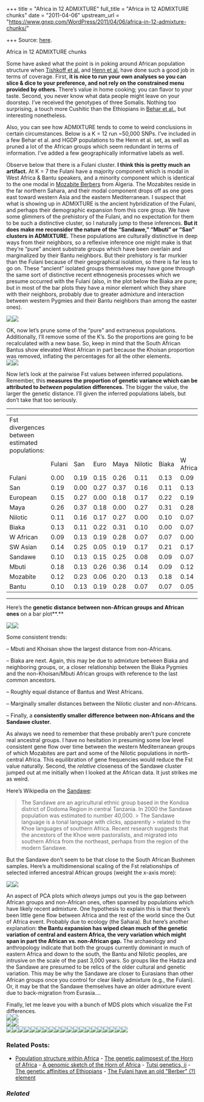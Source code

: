 +++
title = "Africa in 12 ADMIXTURE"
full_title = "Africa in 12 ADMIXTURE chunks"
date = "2011-04-06"
upstream_url = "https://www.gnxp.com/WordPress/2011/04/06/africa-in-12-admixture-chunks/"

+++
Source: [here](https://www.gnxp.com/WordPress/2011/04/06/africa-in-12-admixture-chunks/).

Africa in 12 ADMIXTURE chunks

Some have asked what the point is in poking around African population structure when [Tishkoff et al.](http://www.sciencemag.org/content/324/5930/1035.abstract) and [Henn et al.](http://www.pnas.org/content/early/2011/03/01/1017511108) have done such a good job in terms of coverage. First, **it is nice to run your own analyses so you can slice & dice to your preference, and not rely on the constrained menu provided by others.** There’s value in home cooking; you can flavor to your taste. Second, you never know what data people might leave on your doorstep. I’ve received the genotypes of three Somalis. Nothing too surprising, a touch more Cushitic than the Ethiopians in [Behar et al.](http://www.harappadna.org/2011/01/behar-et-al-data/), but interesting nonetheless.

Also, you can see how ADMIXTURE tends to come to weird conclusions in certain circumstances. Below is a K = 12 run \~50,000 SNPs. I’ve included in a few Behar et al. and HGDP populations to the Henn et al. set, as well as pruned a lot of the African groups which seem redundant in terms of information. I’ve added a few geographically informative labels as well.

Observe below that there is a Fulani cluster. **I think this is pretty much an artifact.** At K = 7 the Fulani have a majority component which is modal in West Africa & Bantu speakers, and a minority component which is identical to the one modal in [Mozabite Berbers](https://en.wikipedia.org/wiki/Mozabite_people) from Algeria. The Mozabites reside in the far northern Sahara, and their modal component drops off as one goes east toward western Asia and the eastern Mediterranean. I suspect that what is showing up in ADMIXTURE is the ancient hybridization of the Fulani, and perhaps their demographic expansion from this core group. We have some glimmers of the prehistory of the Fulani, and no expectation for them to be such a distinctive cluster, so I naturally jump to these inferences. **But it does make me reconsider the nature of the “Sandawe,” “Mbuti” or “San” clusters in ADMIXTURE.** These populations are culturally distinctive in deep ways from their neighbors, so a reflexive inference one might make is that they’re “pure” ancient substrate groups which have been overlain and marginalized by their Bantu neighbors. But their prehistory is far murkier than the Fulani because of their geographical isolation, so there is far less to go on. These “ancient” isolated groups themselves may have gone through the same sort of distinctive recent ethnogenesis processes which we presume occurred with the Fulani (also, in the plot below the Biaka are pure; but in most of the bar plots they have a minor element which they share with their neighbors, probably due to greater admixture and interaction between western Pygmies and their Bantu neighbors than among the easter ones).

[![](https://i0.wp.com/blogs.discovermagazine.com/gnxp/files/2011/04/af1.jpg?resize=600%2C548)![](https://i0.wp.com/blogs.discovermagazine.com/gnxp/files/2011/04/af1.jpg?resize=600%2C548)](https://i0.wp.com/blogs.discovermagazine.com/gnxp/files/2011/04/af1.jpg)

OK, now let’s prune some of the “pure” and extraneous populations. Additionally, I’ll remove some of the K’s. So the proportions are going to be recalculated with a new base. So, keep in mind that the South African Bantus show elevated West African in part because the Khoisan proportion was removed, inflating the percentages for all the other elements.  
[![](https://i0.wp.com/blogs.discovermagazine.com/gnxp/files/2011/04/af2.jpg?resize=600%2C560)![](https://i0.wp.com/blogs.discovermagazine.com/gnxp/files/2011/04/af2.jpg?resize=600%2C560)](https://i0.wp.com/blogs.discovermagazine.com/gnxp/files/2011/04/af2.jpg)

Now let’s look at the pairwise Fst values between inferred populations. Remember, this **measures the proportion of genetic variance which can be attributed to *between* population differences.** The bigger the value, the larger the genetic distance. I’ll given the inferred populations labels, but don’t take that too seriously.

------------------------------------------------------------------------

|                                                |        |      |      |      |         |       |           |          |         |       |          |       |
|------------------------------------------------|--------|------|------|------|---------|-------|-----------|----------|---------|-------|----------|-------|
| Fst divergences between estimated populations: |        |      |      |      |         |       |           |          |         |       |          |       |
|                                                | Fulani | San  | Euro | Maya | Nilotic | Biaka | W African | SW Asian | Sandawe | Mbuti | Mozabite | Bantu |
| Fulani                                         | 0.00   | 0.19 | 0.15 | 0.26 | 0.11    | 0.13  | 0.09      | 0.14     | 0.10    | 0.18  | 0.12     | 0.10  |
| San                                            | 0.19   | 0.00 | 0.27 | 0.37 | 0.16    | 0.11  | 0.13      | 0.25     | 0.13    | 0.13  | 0.23     | 0.13  |
| European                                       | 0.15   | 0.27 | 0.00 | 0.18 | 0.17    | 0.22  | 0.19      | 0.05     | 0.15    | 0.26  | 0.06     | 0.19  |
| Maya                                           | 0.26   | 0.37 | 0.18 | 0.00 | 0.27    | 0.31  | 0.28      | 0.19     | 0.25    | 0.36  | 0.20     | 0.28  |
| Nilotic                                        | 0.11   | 0.16 | 0.17 | 0.27 | 0.00    | 0.10  | 0.07      | 0.17     | 0.08    | 0.14  | 0.13     | 0.07  |
| Biaka                                          | 0.13   | 0.11 | 0.22 | 0.31 | 0.10    | 0.00  | 0.07      | 0.21     | 0.09    | 0.09  | 0.18     | 0.07  |
| W African                                      | 0.09   | 0.13 | 0.19 | 0.28 | 0.07    | 0.07  | 0.00      | 0.17     | 0.07    | 0.12  | 0.14     | 0.05  |
| SW Asian                                       | 0.14   | 0.25 | 0.05 | 0.19 | 0.17    | 0.21  | 0.17      | 0.00     | 0.14    | 0.25  | 0.06     | 0.18  |
| Sandawe                                        | 0.10   | 0.13 | 0.15 | 0.25 | 0.08    | 0.09  | 0.07      | 0.14     | 0.00    | 0.13  | 0.12     | 0.07  |
| Mbuti                                          | 0.18   | 0.13 | 0.26 | 0.36 | 0.14    | 0.09  | 0.12      | 0.25     | 0.13    | 0.00  | 0.22     | 0.12  |
| Mozabite                                       | 0.12   | 0.23 | 0.06 | 0.20 | 0.13    | 0.18  | 0.14      | 0.06     | 0.12    | 0.22  | 0.00     | 0.14  |
| Bantu                                          | 0.10   | 0.13 | 0.19 | 0.28 | 0.07    | 0.07  | 0.05      | 0.18     | 0.07    | 0.12  | 0.14     | 0.00  |

------------------------------------------------------------------------

Here’s the **genetic distance between non-African groups and African ones** on a bar plot**.**

**[![](https://i0.wp.com/blogs.discovermagazine.com/gnxp/files/2011/04/fstdist.jpg?resize=600%2C495)![](https://i0.wp.com/blogs.discovermagazine.com/gnxp/files/2011/04/fstdist.jpg?resize=600%2C495)](https://i0.wp.com/blogs.discovermagazine.com/gnxp/files/2011/04/fstdist.jpg)**

Some consistent trends:

– Mbuti and Khoisan show the largest distance from non-Africans.

– Biaka are next. Again, this may be due to admixture between Biaka and neighboring groups, or, a closer relationship between the Biaka Pygmies and the non-Khoisan/Mbuti African groups with reference to the last common ancestors.

– Roughly equal distance of Bantus and West Africans.

– Marginally smaller distances between the Nilotic cluster and non-Africans.

– Finally, a **consistently smaller difference between non-Africans and the Sandawe cluster.**

As always we need to remember that these probably aren’t pure concrete real ancestral groups. I have no hesitation in presuming some low level consistent gene flow over time between the western Mediterranean groups of which Mozabites are part and some of the Nilotic populations in north-central Africa. This equilibration of gene frequencies would reduce the Fst value naturally. Second, the *relative* closeness of the Sandawe cluster jumped out at me initially when I looked at the African data. It just strikes me as weird.

Here’s Wikipedia on the [Sandawe](https://en.wikipedia.org/wiki/Sandawe_people):

> The Sandawe are an agricultural ethnic group based in the Kondoa district of Dodoma Region in central Tanzania. In 2000 the Sandawe population was estimated to number 40,000. >
> The Sandawe language is a tonal language with clicks, apparently > related to the Khoe languages of southern Africa. Recent research suggests that the ancestors of the Khoe were pastoralists, and migrated into southern Africa from the northeast, perhaps from the region of the modern Sandawe.

But the Sandawe don’t seem to be that close to the South African Bushmen samples. Here’s a multidimensional scaling of the Fst relationships of selected inferred ancestral African groups (weight the x-axis more):

[![](https://i0.wp.com/blogs.discovermagazine.com/gnxp/files/2011/04/Fst11.png?resize=600%2C558)![](https://i0.wp.com/blogs.discovermagazine.com/gnxp/files/2011/04/Fst11.png?resize=600%2C558)](https://i0.wp.com/blogs.discovermagazine.com/gnxp/files/2011/04/Fst11.png)

An aspect of PCA plots which *always* jumps out you is the gap between African groups and non-African ones, often spanned by populations which have likely recent admixture. One hypothesis to explain this is that there’s been little gene flow between Africa and the rest of the world since the Out of Africa event. Probably due to ecology (the Sahara). But here’s another explanation: **the Bantu expansion has wiped clean much of the genetic variation of central and eastern Africa, the very variation which might span in part the African vs. non-African gap.** The archaeology and anthropology indicate that both the groups currently dominant in much of eastern Africa and down to the south, the Bantu and Nilotic peoples, are intrusive on the scale of the past 3,000 years. So groups like the Hadza and the Sandawe are presumed to be relics of the older cultural and genetic variation. This may be why the Sandawe are closer to Eurasians than other African groups once you control for clear likely admixture (e.g., the Fulani). Or, it may be that the Sandawe themselves have an older admixture event due to back-migration from Eurasia….

Finally, let me leave you with a bunch of MDS plots which visualize the Fst differences.  
[![](https://i0.wp.com/blogs.discovermagazine.com/gnxp/files/2011/04/Fst1.png?resize=600%2C564)![](https://i0.wp.com/blogs.discovermagazine.com/gnxp/files/2011/04/Fst1.png?resize=600%2C564)](https://i0.wp.com/blogs.discovermagazine.com/gnxp/files/2011/04/Fst1.png)  
[![](https://i0.wp.com/blogs.discovermagazine.com/gnxp/files/2011/04/Fst2.png?resize=600%2C531)![](https://i0.wp.com/blogs.discovermagazine.com/gnxp/files/2011/04/Fst2.png?resize=600%2C531)](https://i0.wp.com/blogs.discovermagazine.com/gnxp/files/2011/04/Fst2.png)  
[![](https://i0.wp.com/blogs.discovermagazine.com/gnxp/files/2011/04/Fst3.png?resize=600%2C565)![](https://i0.wp.com/blogs.discovermagazine.com/gnxp/files/2011/04/Fst3.png?resize=600%2C565)](https://i0.wp.com/blogs.discovermagazine.com/gnxp/files/2011/04/Fst3.png)[![](https://i0.wp.com/blogs.discovermagazine.com/gnxp/files/2011/04/Fst4.png?resize=600%2C556)![](https://i0.wp.com/blogs.discovermagazine.com/gnxp/files/2011/04/Fst4.png?resize=600%2C556)](https://i0.wp.com/blogs.discovermagazine.com/gnxp/files/2011/04/Fst4.png)[![](https://i0.wp.com/blogs.discovermagazine.com/gnxp/files/2011/04/Fst5.png?resize=600%2C555)![](https://i0.wp.com/blogs.discovermagazine.com/gnxp/files/2011/04/Fst5.png?resize=600%2C555)](https://i0.wp.com/blogs.discovermagazine.com/gnxp/files/2011/04/Fst5.png)[![](https://i0.wp.com/blogs.discovermagazine.com/gnxp/files/2011/04/Fst6.png?resize=600%2C547)![](https://i0.wp.com/blogs.discovermagazine.com/gnxp/files/2011/04/Fst6.png?resize=600%2C547)](https://i0.wp.com/blogs.discovermagazine.com/gnxp/files/2011/04/Fst6.png)[![](https://i0.wp.com/blogs.discovermagazine.com/gnxp/files/2011/04/Fst7.png?resize=600%2C555)![](https://i0.wp.com/blogs.discovermagazine.com/gnxp/files/2011/04/Fst7.png?resize=600%2C555)](https://i0.wp.com/blogs.discovermagazine.com/gnxp/files/2011/04/Fst7.png)[![](https://i0.wp.com/blogs.discovermagazine.com/gnxp/files/2011/04/Fst8.png?resize=600%2C550)![](https://i0.wp.com/blogs.discovermagazine.com/gnxp/files/2011/04/Fst8.png?resize=600%2C550)](https://i0.wp.com/blogs.discovermagazine.com/gnxp/files/2011/04/Fst8.png)[![](https://i0.wp.com/blogs.discovermagazine.com/gnxp/files/2011/04/Fst9a.png?resize=600%2C551)![](https://i0.wp.com/blogs.discovermagazine.com/gnxp/files/2011/04/Fst9a.png?resize=600%2C551)](https://i0.wp.com/blogs.discovermagazine.com/gnxp/files/2011/04/Fst9a.png)[![](https://i0.wp.com/blogs.discovermagazine.com/gnxp/files/2011/04/Fst9b.png?resize=600%2C545)![](https://i0.wp.com/blogs.discovermagazine.com/gnxp/files/2011/04/Fst9b.png?resize=600%2C545)](https://i0.wp.com/blogs.discovermagazine.com/gnxp/files/2011/04/Fst9b.png)[![](https://i0.wp.com/blogs.discovermagazine.com/gnxp/files/2011/04/Fst9c.png?resize=600%2C546)![](https://i0.wp.com/blogs.discovermagazine.com/gnxp/files/2011/04/Fst9c.png?resize=600%2C546)](https://i0.wp.com/blogs.discovermagazine.com/gnxp/files/2011/04/Fst9c.png)[![ ](https://i0.wp.com/blogs.discovermagazine.com/gnxp/files/2011/04/Fst10.png?resize=600%2C557)![ ](https://i0.wp.com/blogs.discovermagazine.com/gnxp/files/2011/04/Fst10.png?resize=600%2C557)](https://i0.wp.com/blogs.discovermagazine.com/gnxp/files/2011/04/Fst10.png)

### Related Posts:

- [Population structure within
  Africa](https://www.gnxp.com/WordPress/2011/03/16/population-structure-within-africa/) - [The genetic palimpsest of the Horn of
  Africa](https://www.gnxp.com/WordPress/2019/01/10/the-genetic-palimpsest-of-the-horn-of-africa/) - [A genomic sketch of the Horn of
  Africa](https://www.gnxp.com/WordPress/2011/06/09/a-genomic-sketch-of-the-horn-of-africa/) - [Tutsi genetics,
  ii](https://www.gnxp.com/WordPress/2011/08/31/tutsi-genetics-ii/) - [The genetic affinities of
  Ethiopians](https://www.gnxp.com/WordPress/2011/01/10/the-genetic-affinities-of-ethiopians/) - [The Fulani have an old "Berber" (?)
  element](https://www.gnxp.com/WordPress/2012/01/16/the-fulani-have-an-old-berber-element/)

### *Related*

[](https://www.addtoany.com/add_to/facebook?linkurl=https%3A%2F%2Fwww.gnxp.com%2FWordPress%2F2011%2F04%2F06%2Fafrica-in-12-admixture-chunks%2F&linkname=Africa%20in%2012%20%20ADMIXTURE%20chunks "Facebook")[](https://www.addtoany.com/add_to/twitter?linkurl=https%3A%2F%2Fwww.gnxp.com%2FWordPress%2F2011%2F04%2F06%2Fafrica-in-12-admixture-chunks%2F&linkname=Africa%20in%2012%20%20ADMIXTURE%20chunks "Twitter")[](https://www.addtoany.com/add_to/email?linkurl=https%3A%2F%2Fwww.gnxp.com%2FWordPress%2F2011%2F04%2F06%2Fafrica-in-12-admixture-chunks%2F&linkname=Africa%20in%2012%20%20ADMIXTURE%20chunks "Email")[](https://www.addtoany.com/share)
